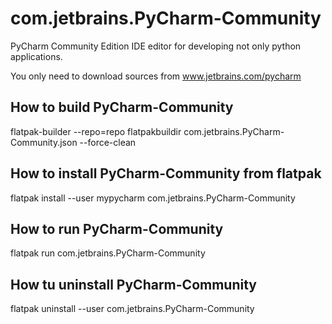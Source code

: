 # com.jetbrains.PyCharm-Community

PyCharm Community Edition IDE editor for developing not only python applications.

You only need to download sources from www.jetbrains.com/pycharm

## How to build PyCharm-Community

flatpak-builder --repo=repo flatpakbuildir com.jetbrains.PyCharm-Community.json --force-clean

## How to install PyCharm-Community from flatpak

flatpak install --user mypycharm com.jetbrains.PyCharm-Community

## How to run PyCharm-Community

flatpak run com.jetbrains.PyCharm-Community

## How tu uninstall PyCharm-Community

flatpak uninstall --user com.jetbrains.PyCharm-Community
